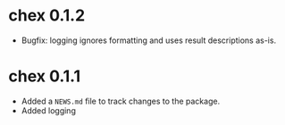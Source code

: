 # chex 0.1.2

* Bugfix: logging ignores formatting and uses result descriptions as-is.

# chex 0.1.1

* Added a `NEWS.md` file to track changes to the package.
* Added logging
